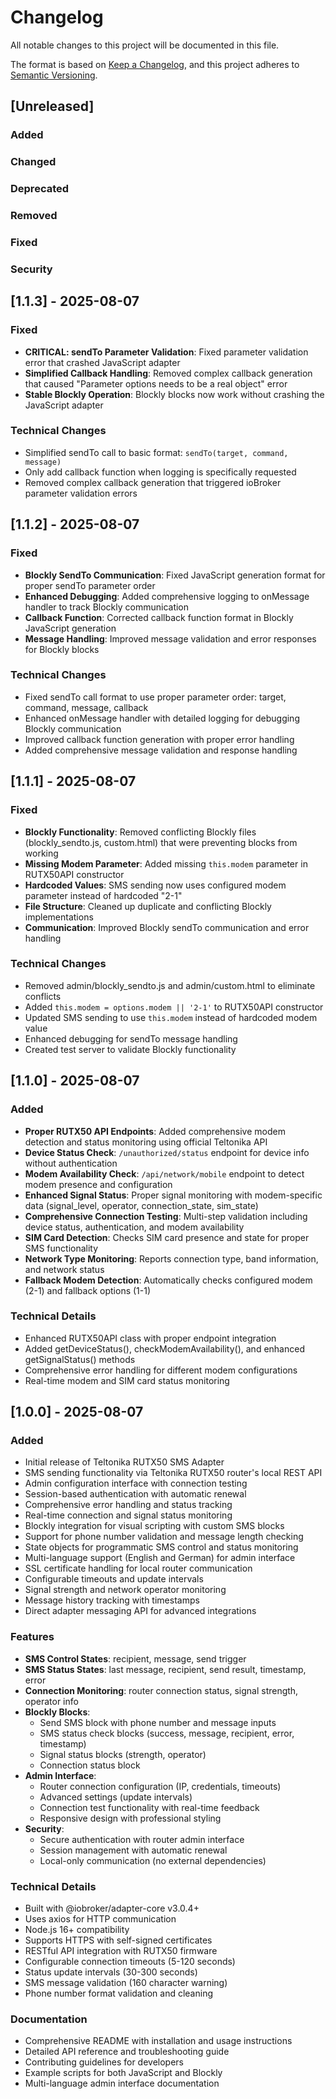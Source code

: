 # Changelog

All notable changes to this project will be documented in this file.

The format is based on [Keep a Changelog](https://keepachangelog.com/en/1.0.0/),
and this project adheres to [Semantic Versioning](https://semver.org/spec/v2.0.0.html).

## [Unreleased]

### Added
### Changed
### Deprecated
### Removed
### Fixed
### Security

## [1.1.3] - 2025-08-07

### Fixed
- **CRITICAL: sendTo Parameter Validation**: Fixed parameter validation error that crashed JavaScript adapter
- **Simplified Callback Handling**: Removed complex callback generation that caused "Parameter options needs to be a real object" error
- **Stable Blockly Operation**: Blockly blocks now work without crashing the JavaScript adapter

### Technical Changes
- Simplified sendTo call to basic format: `sendTo(target, command, message)`
- Only add callback function when logging is specifically requested
- Removed complex callback generation that triggered ioBroker parameter validation errors

## [1.1.2] - 2025-08-07

### Fixed
- **Blockly SendTo Communication**: Fixed JavaScript generation format for proper sendTo parameter order
- **Enhanced Debugging**: Added comprehensive logging to onMessage handler to track Blockly communication
- **Callback Function**: Corrected callback function format in Blockly JavaScript generation
- **Message Handling**: Improved message validation and error responses for Blockly blocks

### Technical Changes
- Fixed sendTo call format to use proper parameter order: target, command, message, callback
- Enhanced onMessage handler with detailed logging for debugging Blockly communication
- Improved callback function generation with proper error handling
- Added comprehensive message validation and response handling

## [1.1.1] - 2025-08-07

### Fixed
- **Blockly Functionality**: Removed conflicting Blockly files (blockly_sendto.js, custom.html) that were preventing blocks from working
- **Missing Modem Parameter**: Added missing `this.modem` parameter in RUTX50API constructor
- **Hardcoded Values**: SMS sending now uses configured modem parameter instead of hardcoded "2-1"
- **File Structure**: Cleaned up duplicate and conflicting Blockly implementations
- **Communication**: Improved Blockly sendTo communication and error handling

### Technical Changes
- Removed admin/blockly_sendto.js and admin/custom.html to eliminate conflicts
- Added `this.modem = options.modem || '2-1'` to RUTX50API constructor
- Updated SMS sending to use `this.modem` instead of hardcoded modem value
- Enhanced debugging for sendTo message handling
- Created test server to validate Blockly functionality

## [1.1.0] - 2025-08-07

### Added
- **Proper RUTX50 API Endpoints**: Added comprehensive modem detection and status monitoring using official Teltonika API
- **Device Status Check**: `/unauthorized/status` endpoint for device info without authentication
- **Modem Availability Check**: `/api/network/mobile` endpoint to detect modem presence and configuration
- **Enhanced Signal Status**: Proper signal monitoring with modem-specific data (signal_level, operator, connection_state, sim_state)
- **Comprehensive Connection Testing**: Multi-step validation including device status, authentication, and modem availability
- **SIM Card Detection**: Checks SIM card presence and state for proper SMS functionality
- **Network Type Monitoring**: Reports connection type, band information, and network status
- **Fallback Modem Detection**: Automatically checks configured modem (2-1) and fallback options (1-1)

### Technical Details
- Enhanced RUTX50API class with proper endpoint integration
- Added getDeviceStatus(), checkModemAvailability(), and enhanced getSignalStatus() methods
- Comprehensive error handling for different modem configurations
- Real-time modem and SIM card status monitoring

## [1.0.0] - 2025-08-07

### Added
- Initial release of Teltonika RUTX50 SMS Adapter
- SMS sending functionality via Teltonika RUTX50 router's local REST API
- Admin configuration interface with connection testing
- Session-based authentication with automatic renewal
- Comprehensive error handling and status tracking
- Real-time connection and signal status monitoring
- Blockly integration for visual scripting with custom SMS blocks
- Support for phone number validation and message length checking
- State objects for programmatic SMS control and status monitoring
- Multi-language support (English and German) for admin interface
- SSL certificate handling for local router communication
- Configurable timeouts and update intervals
- Signal strength and network operator monitoring
- Message history tracking with timestamps
- Direct adapter messaging API for advanced integrations

### Features
- **SMS Control States**: recipient, message, send trigger
- **SMS Status States**: last message, recipient, send result, timestamp, error
- **Connection Monitoring**: router connection status, signal strength, operator info
- **Blockly Blocks**: 
  - Send SMS block with phone number and message inputs
  - SMS status check blocks (success, message, recipient, error, timestamp)  
  - Signal status blocks (strength, operator)
  - Connection status block
- **Admin Interface**: 
  - Router connection configuration (IP, credentials, timeouts)
  - Advanced settings (update intervals)
  - Connection test functionality with real-time feedback
  - Responsive design with professional styling
- **Security**: 
  - Secure authentication with router admin interface
  - Session management with automatic renewal
  - Local-only communication (no external dependencies)

### Technical Details
- Built with @iobroker/adapter-core v3.0.4+
- Uses axios for HTTP communication
- Node.js 16+ compatibility
- Supports HTTPS with self-signed certificates
- RESTful API integration with RUTX50 firmware
- Configurable connection timeouts (5-120 seconds)
- Status update intervals (30-300 seconds)
- SMS message validation (160 character warning)
- Phone number format validation and cleaning

### Documentation
- Comprehensive README with installation and usage instructions
- Detailed API reference and troubleshooting guide
- Contributing guidelines for developers
- Example scripts for both JavaScript and Blockly
- Multi-language admin interface documentation